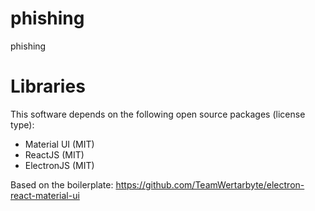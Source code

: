 # phishing
phishing


# Libraries

This software depends on the following open source packages (license type):

* Material UI (MIT)
* ReactJS (MIT)
* ElectronJS (MIT)

Based on the boilerplate: https://github.com/TeamWertarbyte/electron-react-material-ui

